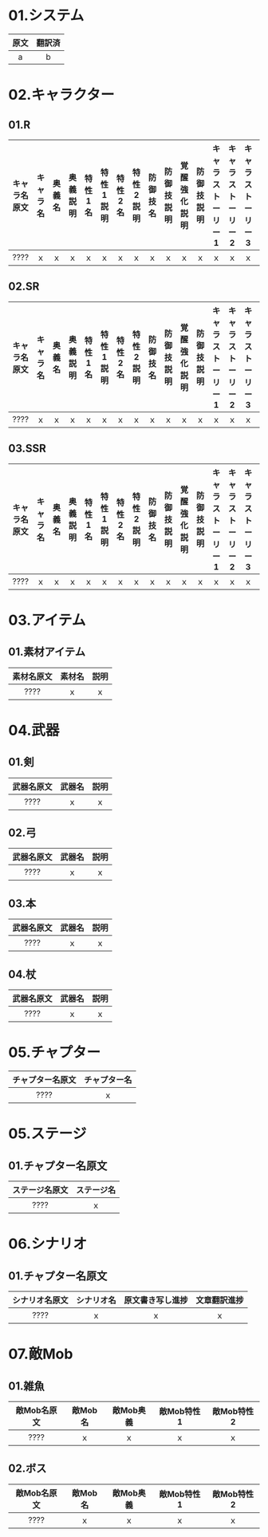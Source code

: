 # 01.システム
| 原文 | 翻訳済 |  
| :---: | :---: |
|a|b|

# 02.キャラクター
## 01.R
| キャラ名原文 | キャラ名 | 奥義名 | 奥義説明 | 特性1名 | 特性1説明 | 特性2名 | 特性2説明 | 防御技名 | 防御技説明 | 覚醒強化説明 | 防御技説明 | キャラストーリー1 | キャラストーリー2 | キャラストーリー3 | キャラストーリー4 | キャラストーリー5 |
| :---: | :---: | :---: | :---: | :---: | :---: | :---: | :---: | :---: | :---: | :---: | :---: | :---: | :---: | :---: | :---: | :---: |
|????|ｘ|ｘ|ｘ|ｘ|ｘ|ｘ|ｘ|ｘ|ｘ|ｘ|ｘ|ｘ|ｘ|ｘ|ｘ|ｘ|

## 02.SR
| キャラ名原文 | キャラ名 | 奥義名 | 奥義説明 | 特性1名 | 特性1説明 | 特性2名 | 特性2説明 | 防御技名 | 防御技説明 | 覚醒強化説明 | 防御技説明 | キャラストーリー1 | キャラストーリー2 | キャラストーリー3 | キャラストーリー4 | キャラストーリー5 |
| :---: | :---: | :---: | :---: | :---: | :---: | :---: | :---: | :---: | :---: | :---: | :---: | :---: | :---: | :---: | :---: | :---: |
|????|ｘ|ｘ|ｘ|ｘ|ｘ|ｘ|ｘ|ｘ|ｘ|ｘ|ｘ|ｘ|ｘ|ｘ|ｘ|ｘ|

## 03.SSR
| キャラ名原文 | キャラ名 | 奥義名 | 奥義説明 | 特性1名 | 特性1説明 | 特性2名 | 特性2説明 | 防御技名 | 防御技説明 | 覚醒強化説明 | 防御技説明 | キャラストーリー1 | キャラストーリー2 | キャラストーリー3 | キャラストーリー4 | キャラストーリー5 |
| :---: | :---: | :---: | :---: | :---: | :---: | :---: | :---: | :---: | :---: | :---: | :---: | :---: | :---: | :---: | :---: | :---: |
|????|ｘ|ｘ|ｘ|ｘ|ｘ|ｘ|ｘ|ｘ|ｘ|ｘ|ｘ|ｘ|ｘ|ｘ|ｘ|ｘ|

# 03.アイテム
## 01.素材アイテム
| 素材名原文 | 素材名 | 説明 |
| :---: | :---: | :---: |
|????|ｘ|ｘ|

# 04.武器
## 01.剣
| 武器名原文 | 武器名 | 説明 |
| :---: | :---: | :---: |
|????|ｘ|ｘ|

## 02.弓
| 武器名原文 | 武器名 | 説明 |
| :---: | :---: | :---: |
|????|ｘ|ｘ|

## 03.本
| 武器名原文 | 武器名 | 説明 |
| :---: | :---: | :---: |
|????|ｘ|ｘ|

## 04.杖
| 武器名原文 | 武器名 | 説明 |
| :---: | :---: | :---: |
|????|ｘ|ｘ|

# 05.チャプター
| チャプター名原文 | チャプター名 |
| :---: | :---: |
|????|ｘ|ｘ|ｘ|ｘ|

# 05.ステージ
## 01.チャプター名原文
| ステージ名原文 | ステージ名 |
| :---: | :---: |
|????|ｘ|ｘ|ｘ|ｘ|

# 06.シナリオ
## 01.チャプター名原文
| シナリオ名原文 | シナリオ名 | 原文書き写し進捗 | 文章翻訳進捗 |
| :---: | :---: | :---: | :---: |
|????|ｘ|ｘ|ｘ|ｘ|

# 07.敵Mob
## 01.雑魚
| 敵Mob名原文 | 敵Mob名 | 敵Mob奥義 | 敵Mob特性1 | 敵Mob特性2 |
| :---: | :---: | :---: | :---: | :---: |
|????|ｘ|ｘ|ｘ|ｘ|

## 02.ボス
| 敵Mob名原文 | 敵Mob名 | 敵Mob奥義 | 敵Mob特性1 | 敵Mob特性2 |
| :---: | :---: | :---: | :---: | :---: |
|????|ｘ|ｘ|ｘ|ｘ|

